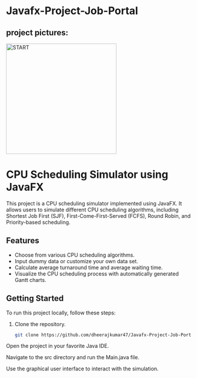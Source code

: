 # Javafx-Project-Job-Portal
## project pictures:
<img src="" alt="START" width="300"/>


# CPU Scheduling Simulator using JavaFX


This project is a CPU scheduling simulator implemented using JavaFX. It allows users to simulate different CPU scheduling algorithms, including Shortest Job First (SJF), First-Come-First-Served (FCFS), Round Robin, and Priority-based scheduling.

## Features

- Choose from various CPU scheduling algorithms.
- Input dummy data or customize your own data set.
- Calculate average turnaround time and average waiting time.
- Visualize the CPU scheduling process with automatically generated Gantt charts.

## Getting Started

To run this project locally, follow these steps:

1. Clone the repository.
   ```bash
   git clone https://github.com/dheerajkumar47/Javafx-Project-Job-Portal.git

Open the project in your favorite Java IDE.

Navigate to the src directory and run the Main.java file.

Use the graphical user interface to interact with the simulation.
